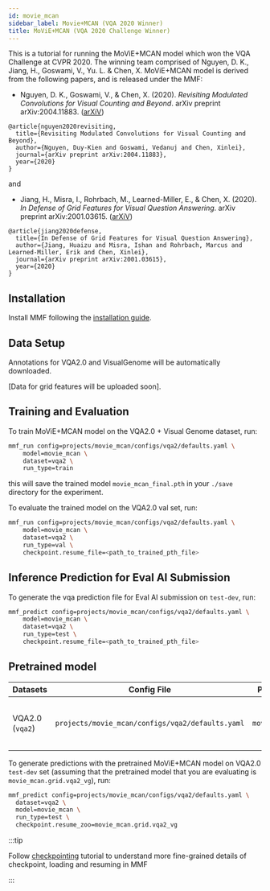 ```yaml
---
id: movie_mcan
sidebar_label: Movie+MCAN (VQA 2020 Winner)
title: MoViE+MCAN (VQA 2020 Challenge Winner)
---
```


This is a tutorial for running the MoViE+MCAN model which won the VQA Challenge at CVPR 2020. The winning team comprised of Nguyen, D. K., Jiang, H., Goswami, V., Yu. L. & Chen, X. MoViE+MCAN model is derived from the following papers, and is released under the MMF:

* Nguyen, D. K., Goswami, V., & Chen, X. (2020). *Revisiting Modulated Convolutions for Visual Counting and Beyond*. arXiv preprint arXiv:2004.11883. ([arXiV](https://arxiv.org/abs/2004.11883))
```
@article{nguyen2020revisiting,
  title={Revisiting Modulated Convolutions for Visual Counting and Beyond},
  author={Nguyen, Duy-Kien and Goswami, Vedanuj and Chen, Xinlei},
  journal={arXiv preprint arXiv:2004.11883},
  year={2020}
}
```

and

* Jiang, H., Misra, I., Rohrbach, M., Learned-Miller, E., & Chen, X. (2020). *In Defense of Grid Features for Visual Question Answering*. arXiv preprint arXiv:2001.03615. ([arXiV](https://arxiv.org/abs/2001.03615))
```
@article{jiang2020defense,
  title={In Defense of Grid Features for Visual Question Answering},
  author={Jiang, Huaizu and Misra, Ishan and Rohrbach, Marcus and Learned-Miller, Erik and Chen, Xinlei},
  journal={arXiv preprint arXiv:2001.03615},
  year={2020}
}
```


## Installation

Install MMF following the [installation guide](https://mmf.sh/docs/getting_started/installation/).

## Data Setup

Annotations for VQA2.0 and VisualGenome will be automatically downloaded.

[Data for grid features will be uploaded soon].

## Training and Evaluation

To train MoViE+MCAN model on the VQA2.0 + Visual Genome dataset, run:

```bash
mmf_run config=projects/movie_mcan/configs/vqa2/defaults.yaml \
    model=movie_mcan \
    dataset=vqa2 \
    run_type=train
```

this will save the trained model `movie_mcan_final.pth` in your `./save` directory for the experiment.

To evaluate the trained model on the VQA2.0 val set, run:

```bash
mmf_run config=projects/movie_mcan/configs/vqa2/defaults.yaml \
    model=movie_mcan \
    dataset=vqa2 \
    run_type=val \
    checkpoint.resume_file=<path_to_trained_pth_file>
```

## Inference Prediction for Eval AI Submission

To generate the vqa prediction file for Eval AI submission on `test-dev`, run:

```bash
mmf_predict config=projects/movie_mcan/configs/vqa2/defaults.yaml \
    model=movie_mcan \
    dataset=vqa2 \
    run_type=test \
    checkpoint.resume_file=<path_to_trained_pth_file>
```

## Pretrained model

| Datasets | Config File | Pretrained Model Key | Metrics | Notes |
| --- | --- | --- | --- | --- |
| VQA2.0 (`vqa2`) | `projects/movie_mcan/configs/vqa2/defaults.yaml` | `movie_mcan.grid.vqa2_vg` | testdev accuracy - 73.92% | Uses Visual Genome as extra data |


To generate predictions with the pretrained MoViE+MCAN model on VQA2.0 `test-dev` set (assuming that the pretrained model that you are evaluating is `movie_mcan.grid.vqa2_vg`), run:

```bash
mmf_predict config=projects/movie_mcan/configs/vqa2/defaults.yaml \
  dataset=vqa2 \
  model=movie_mcan \
  run_type=test \
  checkpoint.resume_zoo=movie_mcan.grid.vqa2_vg
```

:::tip

Follow [checkpointing](https://mmf.sh/docs/tutorials/checkpointing) tutorial to understand more fine-grained details of checkpoint, loading and resuming in MMF

:::
